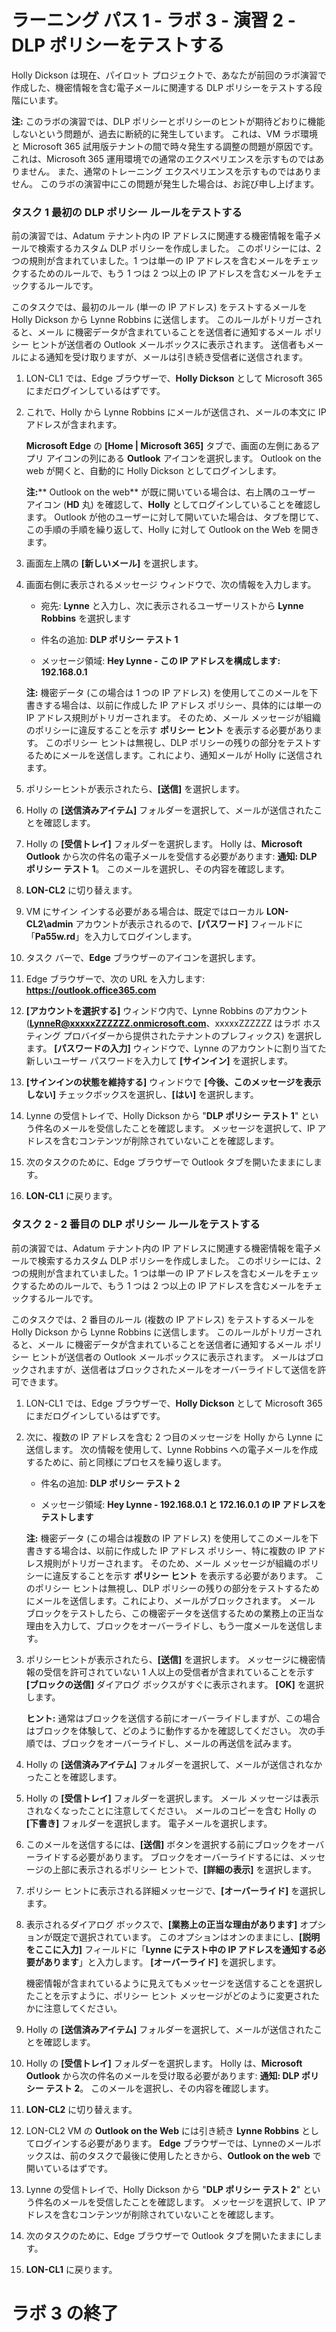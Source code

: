 # ラーニング パス 1 - ラボ 3 - 演習 2 - DLP ポリシーをテストする

Holly Dickson は現在、パイロット プロジェクトで、あなたが前回のラボ演習で作成した、機密情報を含む電子メールに関連する DLP ポリシーをテストする段階にいます。 

**注:** このラボの演習では、DLP ポリシーとポリシーのヒントが期待どおりに機能しないという問題が、過去に断続的に発生しています。 これは、VM ラボ環境と Microsoft 365 試用版テナントの間で時々発生する調整の問題が原因です。 これは、Microsoft 365 運用環境での通常のエクスペリエンスを示すものではありません。 また、通常のトレーニング エクスペリエンスを示すものではありません。 このラボの演習中にこの問題が発生した場合は、お詫び申し上げます。

### タスク 1  最初の DLP ポリシー ルールをテストする

前の演習では、Adatum テナント内の IP アドレスに関連する機密情報を電子メールで検索するカスタム DLP ポリシーを作成しました。 このポリシーには、2 つの規則が含まれていました。1 つは単一の IP アドレスを含むメールをチェックするためのルールで、もう 1 つは 2 つ以上の IP アドレスを含むメールをチェックするルールです。 

このタスクでは、最初のルール (単一の IP アドレス) をテストするメールを Holly Dickson から Lynne Robbins に送信します。 このルールがトリガーされると、メール に機密データが含まれていることを送信者に通知するメール ポリシー ヒントが送信者の Outlook メールボックスに表示されます。 送信者もメールによる通知を受け取りますが、メールは引き続き受信者に送信されます。

1. LON-CL1 では、Edge ブラウザーで、**Holly Dickson** として Microsoft 365 にまだログインしているはずです。 

2. これで、Holly から Lynne Robbins にメールが送信され、メールの本文に IP アドレスが含まれます。 <br/>

    **Microsoft Edge** の **[Home | Microsoft 365]** タブで、画面の左側にあるアプリ アイコンの列にある **Outlook** アイコンを選択します。 Outlook on the web が開くと、自動的に Holly Dickson としてログインします。  <br/>

    **注:**** Outlook on the web** が既に開いている場合は、右上隅のユーザー アイコン (**HD** 丸) を確認して、**Holly** としてログインしていることを確認します。 Outlook が他のユーザーに対して開いていた場合は、タブを閉じて、この手順の手順を繰り返して、Holly に対して Outlook on the Web を開きます。

3. 画面左上隅の **[新しいメール]** を選択します。 

4. 画面右側に表示されるメッセージ ウィンドウで、次の情報を入力します。

    - 宛先: **Lynne** と入力し、次に表示されるユーザーリストから **Lynne Robbins** を選択します

    - 件名の追加: **DLP ポリシー テスト 1**

    - メッセージ領域: **Hey Lynne - この IP アドレスを構成します: 192.168.0.1**

    **注:** 機密データ (この場合は 1 つの IP アドレス) を使用してこのメールを下書きする場合は、以前に作成した IP アドレス ポリシー、具体的には単一の IP アドレス規則がトリガーされます。 そのため、メール メッセージが組織のポリシーに違反することを示す **ポリシー ヒント** を表示する必要があります。 このポリシー ヒントは無視し、DLP ポリシーの残りの部分をテストするためにメールを送信します。これにより、通知メールが Holly に送信されます。

5. ポリシーヒントが表示されたら、**[送信]** を選択します。

6. Holly の **[送信済みアイテム]** フォルダーを選択して、メールが送信されたことを確認します。

7. Holly の **[受信トレイ]** フォルダーを選択します。 Holly は、**Microsoft Outlook** から次の件名の電子メールを受信する必要があります: **通知: DLP ポリシー テスト 1**。 このメールを選択し、その内容を確認します。 

8. **LON-CL2** に切り替えます。 

9. VM にサイン インする必要がある場合は、既定ではローカル **LON-CL2\admin** アカウントが表示されるので、**[パスワード]** フィールドに「**Pa55w.rd**」を入力してログインします。 

10. タスク バーで、**Edge** ブラウザーのアイコンを選択します。

11. Edge ブラウザーで、次の URL を入力します: **https://outlook.office365.com**

12. **[アカウントを選択する]** ウィンドウ内で、Lynne Robbins のアカウント (**LynneR@xxxxxZZZZZZ.onmicrosoft.com**、xxxxxZZZZZZ はラボ ホスティング プロバイダーから提供されたテナントのプレフィックス) を選択します。 **[パスワードの入力]** ウィンドウで、Lynne のアカウントに割り当てた新しいユーザー パスワードを入力して **[サインイン]** を選択します。 

13. **[サインインの状態を維持する]** ウィンドウで **[今後、このメッセージを表示しない]** チェックボックスを選択し、**[はい]** を選択します。

14. Lynne の受信トレイで、Holly Dickson から "**DLP ポリシー テスト 1**" という件名のメールを受信したことを確認します。 メッセージを選択して、IP アドレスを含むコンテンツが削除されていないことを確認します。 

15. 次のタスクのために、Edge ブラウザーで Outlook タブを開いたままにします。

16. **LON-CL1** に戻ります。

    
### タスク 2 - 2 番目の DLP ポリシー ルールをテストする

前の演習では、Adatum テナント内の IP アドレスに関連する機密情報を電子メールで検索するカスタム DLP ポリシーを作成しました。 このポリシーには、2 つの規則が含まれていました。1 つは単一の IP アドレスを含むメールをチェックするためのルールで、もう 1 つは 2 つ以上の IP アドレスを含むメールをチェックするルールです。 
    
このタスクでは、2 番目のルール (複数の IP アドレス) をテストするメールを Holly Dickson から Lynne Robbins に送信します。 このルールがトリガーされると、メール に機密データが含まれていることを送信者に通知するメール ポリシー ヒントが送信者の Outlook メールボックスに表示されます。 メールはブロックされますが、送信者はブロックされたメールをオーバーライドして送信を許可できます。  

1. LON-CL1 では、Edge ブラウザーで、**Holly Dickson** として Microsoft 365 にまだログインしているはずです。 
    
2. 次に、複数の IP アドレスを含む 2 つ目のメッセージを Holly から Lynne に送信します。 次の情報を使用して、Lynne Robbins への電子メールを作成するために、前と同様にプロセスを繰り返します。 

    - 件名の追加: **DLP ポリシー テスト 2**

    - メッセージ領域: **Hey Lynne - 192.168.0.1 と 172.16.0.1 の IP アドレスをテストします**

    **注:** 機密データ (この場合は複数の IP アドレス) を使用してこのメールを下書きする場合は、以前に作成した IP アドレス ポリシー、特に複数の IP アドレス規則がトリガーされます。 そのため、メール メッセージが組織のポリシーに違反することを示す **ポリシー ヒント** を表示する必要があります。 このポリシー ヒントは無視し、DLP ポリシーの残りの部分をテストするためにメールを送信します。これにより、メールがブロックされます。 メール ブロックをテストしたら、この機密データを送信するための業務上の正当な理由を入力して、ブロックをオーバーライドし、もう一度メールを送信します。

3. ポリシーヒントが表示されたら、**[送信]** を選択します。 メッセージに機密情報の受信を許可されていない 1 人以上の受信者が含まれていることを示す **[ブロックの送信]** ダイアログ ボックスがすぐに表示されます。 **[OK]** を選択します。 <br/>

    **ヒント:** 通常はブロックを送信する前にオーバーライドしますが、この場合はブロックを体験して、どのように動作するかを確認してください。 次の手順では、ブロックをオーバーライドし、メールの再送信を試みます。

4. Holly の **[送信済みアイテム]** フォルダーを選択して、メールが送信されなかったことを確認します。

5. Holly の **[受信トレイ]** フォルダーを選択します。 メール メッセージは表示されなくなったことに注意してください。 メールのコピーを含む Holly の **[下書き]** フォルダーを選択します。 電子メールを選択します。

6. このメールを送信するには、**[送信]** ボタンを選択する前にブロックをオーバーライドする必要があります。 ブロックをオーバーライドするには、メッセージの上部に表示されるポリシー ヒントで、**[詳細の表示]** を選択します。

7. ポリシー ヒントに表示される詳細メッセージで、**[オーバーライド]** を選択します。

8. 表示されるダイアログ ボックスで、**[業務上の正当な理由があります]** オプションが既定で選択されています。 このオプションはオンのままにし、**[説明をここに入力]** フィールドに「**Lynne にテスト中の IP アドレスを通知する必要があります**」と入力します。 **[オーバーライド]** を選択します。 <br/>

    機密情報が含まれているように見えてもメッセージを送信することを選択したことを示すように、ポリシー ヒント メッセージがどのように変更されたかに注意してください。

9. Holly の **[送信済みアイテム]** フォルダーを選択して、メールが送信されたことを確認します。

10. Holly の **[受信トレイ]** フォルダーを選択します。 Holly は、**Microsoft Outlook** から次の件名のメールを受け取る必要があります: **通知: DLP ポリシー テスト 2**。 このメールを選択し、その内容を確認します。
    
11. **LON-CL2** に切り替えます。 

12. LON-CL2 VM の **Outlook on the Web** には引き続き **Lynne Robbins** としてログインする必要があります。 **Edge** ブラウザーでは、Lynneのメールボックスは、前のタスクで最後に使用したときから、**Outlook on the web** で開いているはずです。

13. Lynne の受信トレイで、Holly Dickson から "**DLP ポリシー テスト 2**" という件名のメールを受信したことを確認します。 メッセージを選択して、IP アドレスを含むコンテンツが削除されていないことを確認します。 

14. 次のタスクのために、Edge ブラウザーで Outlook タブを開いたままにします。

15. **LON-CL1** に戻ります。

    
# ラボ 3 の終了
